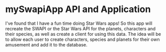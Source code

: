 mySwapiApp API and Application
==============================

I've found that I have a fun time doing Star Wars
apps!  So this app will recreate the SWAPI or the Star
Wars API for the planets, characters and their species, as well
as create a client for using this data.  The idea will be to
allow each user to create characters, species and planets for
their own amusement and add it to the database.
